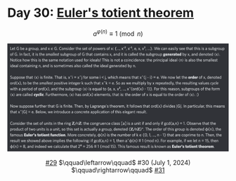 # Day 30: [Euler's totient theorem](https://en.wikipedia.org/wiki/Euler%27s_theorem)

$$a^{\varphi(n)}\equiv1\pmod n$$

<picture><img alt="Day 30" src="0030.png"></picture>

<center><a href="0029.html">#29</a> $\qquad\leftarrow\qquad$ #30 (July 1, 2024) $\qquad\rightarrow\qquad$ <a href="0031.html">#31</a></center>